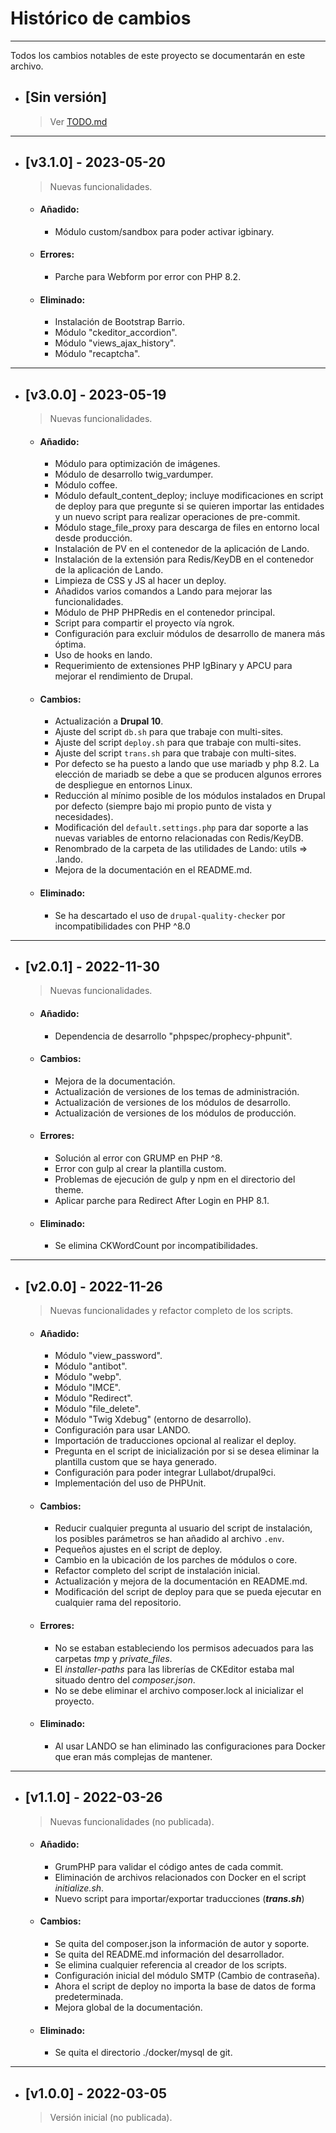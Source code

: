 # Histórico de cambios
---
Todos los cambios notables de este proyecto se documentarán en este archivo.

* ## [Sin versión]
  > Ver [TODO.md](TODO.md)

---
* ## [v3.1.0] - 2023-05-20
  > Nuevas funcionalidades.

  * #### Añadido:
    - Módulo custom/sandbox para poder activar igbinary.

  * #### Errores:
    - Parche para Webform por error con PHP 8.2.

  * #### Eliminado:
    - Instalación de Bootstrap Barrio.
    - Módulo "ckeditor_accordion".
    - Módulo "views_ajax_history".
    - Módulo "recaptcha".

---
* ## [v3.0.0] - 2023-05-19
  > Nuevas funcionalidades.

  * #### Añadido:
    - Módulo para optimización de imágenes.
    - Módulo de desarrollo twig_vardumper.
    - Módulo coffee.
    - Módulo default_content_deploy; incluye modificaciones en script de deploy
      para que pregunte si se quieren importar las entidades y un nuevo script
      para realizar operaciones de pre-commit.
    - Módulo stage_file_proxy para descarga de files en entorno local desde
      producción.
    - Instalación de PV en el contenedor de la aplicación de Lando.
    - Instalación de la extensión para Redis/KeyDB en el contenedor de la
      aplicación de Lando.
    - Limpieza de CSS y JS al hacer un deploy.
    - Añadidos varios comandos a Lando para mejorar las funcionalidades.
    - Módulo de PHP PHPRedis en el contenedor principal.
    - Script para compartir el proyecto vía ngrok.
    - Configuración para excluir módulos de desarrollo de manera más óptima.
    - Uso de hooks en lando.
    - Requerimiento de extensiones PHP IgBinary y APCU para mejorar el
      rendimiento de Drupal.

  * #### Cambios:
    - Actualización a **Drupal 10**.
    - Ajuste del script `db.sh` para que trabaje con multi-sites.
    - Ajuste del script `deploy.sh` para que trabaje con multi-sites.
    - Ajuste del script `trans.sh` para que trabaje con multi-sites.
    - Por defecto se ha puesto a lando que use mariadb y php 8.2. La elección de
      mariadb se debe a que se producen algunos errores de despliegue en
      entornos Linux.
    - Reducción al mínimo posible de los módulos instalados en Drupal por
      defecto (siempre bajo mi propio punto de vista y necesidades).
    - Modificación del `default.settings.php` para dar soporte a las nuevas
      variables de entorno relacionadas con Redis/KeyDB.
    - Renombrado de la carpeta de las utilidades de Lando: utils => .lando.
    - Mejora de la documentación en el README.md.

  * #### Eliminado:
    - Se ha descartado el uso de `drupal-quality-checker` por incompatibilidades
      con PHP ^8.0

---
* ## [v2.0.1] - 2022-11-30
  > Nuevas funcionalidades.

  * #### Añadido:
    - Dependencia de desarrollo "phpspec/prophecy-phpunit".

  * #### Cambios:
    - Mejora de la documentación.
    - Actualización de versiones de los temas de administración.
    - Actualización de versiones de los módulos de desarrollo.
    - Actualización de versiones de los módulos de producción.

  * #### Errores:
    - Solución al error con GRUMP en PHP ^8.
    - Error con gulp al crear la plantilla custom.
    - Problemas de ejecución de gulp y npm en el directorio del theme.
    - Aplicar parche para Redirect After Login en PHP 8.1.

  * #### Eliminado:
    - Se elimina CKWordCount por incompatibilidades.

---
* ## [v2.0.0] - 2022-11-26
  > Nuevas funcionalidades y refactor completo de los scripts.

  * #### Añadido:
    - Módulo "view_password".
    - Módulo "antibot".
    - Módulo "webp".
    - Módulo "IMCE".
    - Módulo "Redirect".
    - Módulo "file_delete".
    - Módulo "Twig Xdebug" (entorno de desarrollo).
    - Configuración para usar LANDO.
    - Importación de traducciones opcional al realizar el deploy.
    - Pregunta en el script de inicialización por si se desea eliminar la
      plantilla custom que se haya generado.
    - Configuración para poder integrar Lullabot/drupal9ci.
    - Implementación del uso de PHPUnit.

  * #### Cambios:
    - Reducir cualquier pregunta al usuario del script de instalación, los
      posibles parámetros se han añadido al archivo `.env`.
    - Pequeños ajustes en el script de deploy.
    - Cambio en la ubicación de los parches de módulos o core.
    - Refactor completo del script de instalación inicial.
    - Actualización y mejora de la documentación en README.md.
    - Modificación del script de deploy para que se pueda ejecutar en cualquier
      rama del repositorio.

  * #### Errores:
    - No se estaban estableciendo los permisos adecuados para las carpetas
      *tmp* y *private_files*.
    - El *installer-paths* para las librerías de CKEditor estaba mal situado
      dentro del *composer.json*.
    - No se debe eliminar el archivo composer.lock al inicializar el proyecto.

  * #### Eliminado:
    - Al usar LANDO se han eliminado las configuraciones para Docker que eran
      más complejas de mantener.

---
* ## [v1.1.0] - 2022-03-26
  > Nuevas funcionalidades (no publicada).

  * #### Añadido:
    - GrumPHP para validar el código antes de cada commit.
    - Eliminación de archivos relacionados con Docker en el script
      *initialize.sh*.
    - Nuevo script para importar/exportar traducciones (***trans.sh***)

  * #### Cambios:
    - Se quita del composer.json la información de autor y soporte.
    - Se quita del README.md información del desarrollador.
    - Se elimina cualquier referencia al creador de los scripts.
    - Configuración inicial del módulo SMTP (Cambio de contraseña).
    - Ahora el script de deploy no importa la base de datos de forma
      predeterminada.
    - Mejora global de la documentación.

  * #### Eliminado:
    - Se quita el directorio ./docker/mysql de git.

---
* ## [v1.0.0] - 2022-03-05
  > Versión inicial (no publicada).